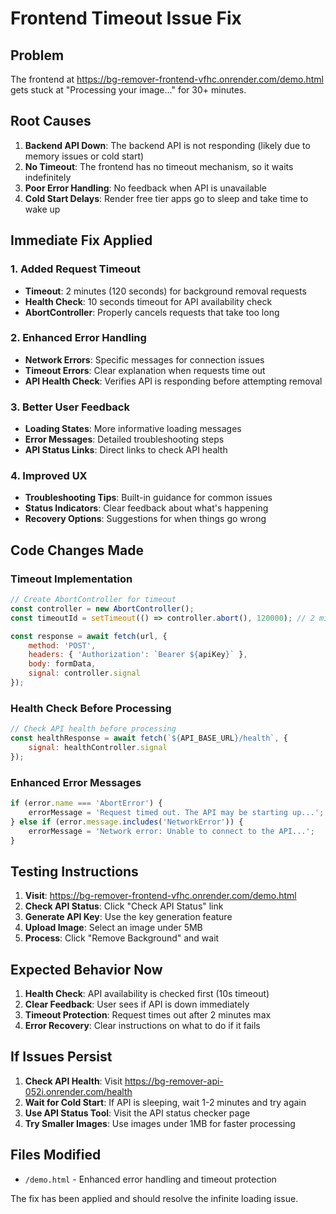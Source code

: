 # Frontend Timeout Issue Fix

## Problem
The frontend at https://bg-remover-frontend-vfhc.onrender.com/demo.html gets stuck at "Processing your image..." for 30+ minutes.

## Root Causes
1. **Backend API Down**: The backend API is not responding (likely due to memory issues or cold start)
2. **No Timeout**: The frontend has no timeout mechanism, so it waits indefinitely
3. **Poor Error Handling**: No feedback when API is unavailable
4. **Cold Start Delays**: Render free tier apps go to sleep and take time to wake up

## Immediate Fix Applied

### 1. Added Request Timeout
- **Timeout**: 2 minutes (120 seconds) for background removal requests
- **Health Check**: 10 seconds timeout for API availability check
- **AbortController**: Properly cancels requests that take too long

### 2. Enhanced Error Handling
- **Network Errors**: Specific messages for connection issues
- **Timeout Errors**: Clear explanation when requests time out
- **API Health Check**: Verifies API is responding before attempting removal

### 3. Better User Feedback
- **Loading States**: More informative loading messages
- **Error Messages**: Detailed troubleshooting steps
- **API Status Links**: Direct links to check API health

### 4. Improved UX
- **Troubleshooting Tips**: Built-in guidance for common issues
- **Status Indicators**: Clear feedback about what's happening
- **Recovery Options**: Suggestions for when things go wrong

## Code Changes Made

### Timeout Implementation
```javascript
// Create AbortController for timeout
const controller = new AbortController();
const timeoutId = setTimeout(() => controller.abort(), 120000); // 2 minutes

const response = await fetch(url, {
    method: 'POST',
    headers: { 'Authorization': `Bearer ${apiKey}` },
    body: formData,
    signal: controller.signal
});
```

### Health Check Before Processing
```javascript
// Check API health before processing
const healthResponse = await fetch(`${API_BASE_URL}/health`, {
    signal: healthController.signal
});
```

### Enhanced Error Messages
```javascript
if (error.name === 'AbortError') {
    errorMessage = 'Request timed out. The API may be starting up...';
} else if (error.message.includes('NetworkError')) {
    errorMessage = 'Network error: Unable to connect to the API...';
}
```

## Testing Instructions

1. **Visit**: https://bg-remover-frontend-vfhc.onrender.com/demo.html
2. **Check API Status**: Click "Check API Status" link
3. **Generate API Key**: Use the key generation feature
4. **Upload Image**: Select an image under 5MB
5. **Process**: Click "Remove Background" and wait

## Expected Behavior Now

1. **Health Check**: API availability is checked first (10s timeout)
2. **Clear Feedback**: User sees if API is down immediately
3. **Timeout Protection**: Request times out after 2 minutes max
4. **Error Recovery**: Clear instructions on what to do if it fails

## If Issues Persist

1. **Check API Health**: Visit https://bg-remover-api-052i.onrender.com/health
2. **Wait for Cold Start**: If API is sleeping, wait 1-2 minutes and try again
3. **Use API Status Tool**: Visit the API status checker page
4. **Try Smaller Images**: Use images under 1MB for faster processing

## Files Modified
- `/demo.html` - Enhanced error handling and timeout protection

The fix has been applied and should resolve the infinite loading issue.
